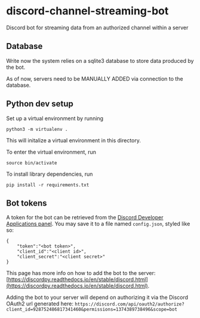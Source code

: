 # discord-channel-streaming-bot
Discord bot for streaming data from an authorized channel within a server

## Database
Write now the system relies on a sqlite3 database to store data produced by the bot.

As of now, servers need to be MANUALLY ADDED via connection to the database.


## Python dev setup
Set up a virtual environment by running
```
python3 -m virtualenv .
```
This will initalize a virtual environment in this directory.

To enter the virtual environment, run
```
source bin/activate
```

To install library dependencies, run
```
pip install -r requirements.txt
```

## Bot tokens
A token for the bot can be retrieved from the [Discord Developer Applications panel](https://discord.com/developers/applications/). You may save it to a file named `config.json`, styled like so:
```
{
    "token":"<bot token>",
    "client_id":"<client id>",
    "client_secret":"<client secret>"
}
```
This page has more info on how to add the bot to the server: [https://discordpy.readthedocs.io/en/stable/discord.html](https://discordpy.readthedocs.io/en/stable/discord.html).

Adding the bot to your server will depend on authorizing it via the Discord OAuth2 url generated here:
`https://discord.com/api/oauth2/authorize?client_id=928752486817341460&permissions=1374389738496&scope=bot`


